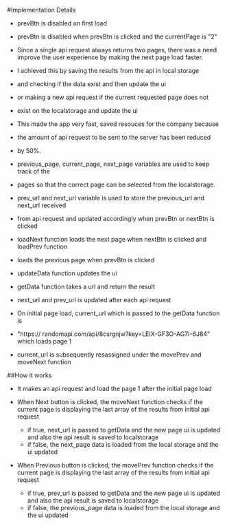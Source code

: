 #Implementation Details

- prevBtn is disabled on first load
- prevBtn is disabled when prevBtn is clicked and the currentPage is "2"
- Since a single api request always returns two pages, there was a need improve the user experience by making the next page load faster.
- I achieved this by saving the results from the api in local storage
- and checking if the data exist and then update the ui
- or making a new api request if the current requested page does not
- exist on the localstorage and update the ui
- This made the app very fast, saved resouces for the company because
- the amount of api request to be sent to the server has been reduced
- by 50%.
- previous_page, current_page, next_page variables are used to keep track of the
- pages so that the correct page can be selected from the localstorage.
- prev_url and next_url variable is used to store the previous_url and next_url received
- from api request and updated accordingly when prevBtn or nextBtn is clicked
- loadNext function loads the next page when nextBtn is clicked and loadPrev function
- loads the previous page when prevBtn is clicked
- updateData function updates the ui
- getData function takes a url and return the result
- next_url and prev_url is updated after each api request
- On initial page load, current_url which is passed to the getData function is
- "https:// randomapi.com/api/8csrgnjw?key=LEIX-GF3O-AG7I-6J84" which loads page 1

- current_url is subsequently resassigned under the movePrev and moveNext function

##How it works

- It makes an api request and load the page 1 after the initial page load
- When Next button is clicked, the moveNext function checks if the current page is displaying the last array of the results from initial api request

  - if true, next_url is passed to getData and the new page ui is updated and also the api result is saved to localstorage
  - if false, the next_page data is loaded from the local storage and the ui updated

- When Previous button is clicked, the movePrev function checks if the current page is displaying the last array of the results from initial api request
  - if true, prev_url is passed to getData and the new page ui is updated and also the api result is saved to localstorage
  - if false, the previous_page data is loaded from the local storage and the ui updated
